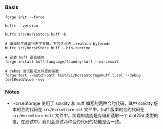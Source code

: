 ### Basis
```shell
forge init --force

huffc --version

huffc src/HorseStore.huff -b

# 编译和生成运行态字节码。不包含合约 creation bytecode
huffc src/HorseStore.huff --bin-runtime

# 安装 huff 语言插件
forge install huff-language/foundry-huff --no-commit

# debug 测试指定文件里的函数
forge test --match-path test/v1/HorseStorageHuff.t.sol --debug testReadValue -vvv
```

### Notes
* HorseStorage 使用了 solidity 和 huff 编写的两种合约代码，其中 solidity 版本的合约代码在 `src/HorseStore.sol` 文件中，huff 版本的合约代码在 `src/HorseStore.huff` 文件中。实现的功能是存储和读取一个 uint256 类型的值。在测试中，我们会测试两种合约代码的功能是否一致。
